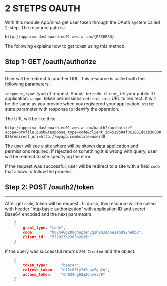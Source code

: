 2 STETPS OAUTH
====
With this module App/nima get user token through the OAuth system called 2-step. The resource path is:

    http://appnima-dashboard.eu01.aws.af.cm/{RECURSO}
    
The following explains how to get token using this method.

## Step 1: GET /oauth/authorize
--------------------------------
User will be redirect to another URL. This resource is called with the following parameters:

`response_type`: type of request. Should be `code`.
`client_id`: your public ID application.
`scope`: token permissions
`redirect_uri`: URL to redirect. It will be the same as you provide when you registered your application.
`state`: state parameter with response to identify the operation.

The URL will be like this:

`http://appnima-dashboard.eu01.aws.af.cm/oauth2/authorize?scope=profile,push&response_type=code&client_id=519b84f0c1881dc1b3000002&redirect_uri=http://myapp.com&state=user48`

The user will see a site where will be shown data application and permissions required. If rejected or something it is wrong with query, user will be redirect to site specifying the error.

If the request was successful, user will be redirect to a site with a field `code` that allows to follow the process.


## Step 2: POST /oauth2/token
-----------------------------
After get `code`, token will be request. To do so, this resource will be called with header "http basic authorization" with application ID and secret Base64 encoded and the next parameters:

```json
    {
        grant_type: "code",
        code:       "h02h40g208ghop2envg2h9h2epne2eh092he0b2",
        client_id:  "532023h2308h2839h"  
    }
```

If the query was successful returns `201 Created` and the object:

```json
    {
        token_type:      "bearer",
        refresh_token:   "n72c03ty202ugx2gu2u",
        access_token:    "eh024hg02g2onvev29"
    }
```